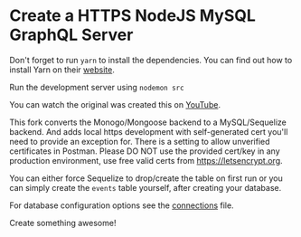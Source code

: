 # Create a HTTPS NodeJS MySQL GraphQL Server

Don't forget to run `yarn` to install the dependencies. You can find out how to install Yarn on their [website](https://yarnpkg.com).

Run the development server using `nodemon src`

You can watch the original was created this on [YouTube](https://www.youtube.com/watch?v=0hOi7biFLf0).

This fork converts the Monogo/Mongoose backend to a MySQL/Sequelize backend. And adds local https development with self-generated cert you'll need to provide an exception for. There is a setting to allow unverified certificates in Postman. Please DO NOT use the provided cert/key in any production environment, use free valid certs from https://letsencrypt.org.

You can either force Sequelize to drop/create the table on first run or you can simply create the `events` table yourself, after creating your database. 

For database configuration options see the [connections](src/db/connection.js) file.

Create something awesome!
